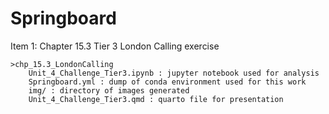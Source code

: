 # Springboard

Item 1: Chapter 15.3 Tier 3 London Calling exercise

    >chp_15.3_LondonCalling
        Unit_4_Challenge_Tier3.ipynb : jupyter notebook used for analysis
        Springboard.yml : dump of conda environment used for this work
        img/ : directory of images generated
        Unit_4_Challenge_Tier3.qmd : quarto file for presentation

